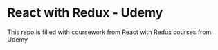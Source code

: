 # React with Redux - Udemy 

This repo is filled with coursework from React with Redux courses from Udemy
